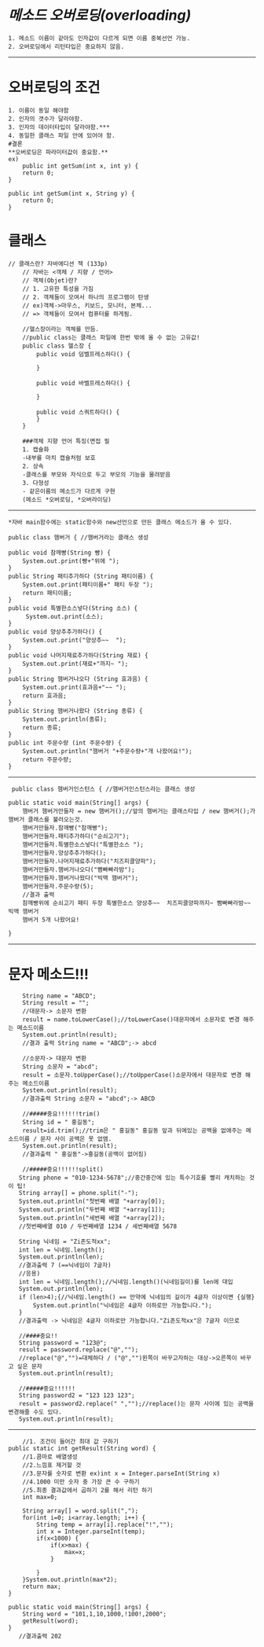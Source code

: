  #  ***메소드 오버로딩(overloading)***  
	1. 메소드 이름이 같아도 인자값이 다르게 되면 이름 중복선언 가능.  
	2. 오버로딩에서 리턴타입은 중요하지 않음.  
 ---   
# 오버로딩의 조건
	1. 이름이 동일 해야함
	2. 인자의 갯수가 달라야함.
	3. 인자의 데이터타입이 달라야함.***
	4. 동일한 클래스 파일 안에 있어야 함.   
    #결론  
    **오버로딩은 파라미터값이 중요함.**  
    ex)
    	public int getSum(int x, int y) {
		return 0;
	}
	
	public int getSum(int x, String y) {
		return 0;
	}	
	
# 클래스  
	// 클래스란? 자바에디션 책 (133p)
		// 자바는 <객체 / 지향 / 언어>
		// 객체(Objet)란?
		// 1. 고유한 특성을 가짐
		// 2. 객체들이 모여서 하나의 프로그램이 탄생
		// ex)객체->마우스, 키보드, 모니터, 본체...
		// => 객체들이 모여서 컴퓨터를 하게됨.

        //헬스장이라는 객체를 만듬.
		//public class는 클래스 파일에 한번 밖에 올 수 없는 고유값!
		public class 헬스장 {
			public void 덤벨프레스하다() {

			}

			public void 바벨프레스하다() {

			}

			public void 스쿼트하다() {
			}
		}

	    ###객체 지향 언어 특징(면접 필
		1. 캡슐화 
		-내부를 마치 캡슐처럼 보호
		2. 상속
		-클래스를 부모와 자식으로 두고 부모의 기능을 물려받음
		3. 다형성
		- 같은이름의 메소드가 다르게 구현
		(메소드 *오버로딩, *오버라이딩)

---
    *자바 main함수에는 static함수와 new선언으로 만든 클래스 메소드가 올 수 있다.

    public class 햄버거 { //햄버거라는 클래스 생성

	public void 참깨빵(String 빵) {
		System.out.print(빵+"위에 ");
	}
	public String 패티추가하다 (String 패티이름) {
		System.out.print(패티이름+" 패티 두장 ");
		return 패티이름;
	}
	public void 특별한소스넣다(String 소스) {
		 System.out.print(소스);
	}
	public void 양상추추가하다() {
		System.out.print("양상추~~  ");
	} 
	public void 나머지재료추가하다(String 재료) {
		System.out.print(재료+"까지~ ");
	}
	public String 햄버거나오다 (String 효과음) {
		System.out.print(효과음+"~~ ");
		return 효과음;
	}
	public String 햄버거나왔다 (String 종류) {
		System.out.println(종류);
		return 종류;
	}
	public int 주문수량 (int 주문수량) {
		System.out.println("햄버거 "+주문수량+"개 나왔어요!");
		return 주문수량;
	}
---
     public class 햄버거인스턴스 { //햄버거인스턴스라는 클래스 생성

	public static void main(String[] args) {
		햄버거 햄버거만들자 = new 햄버거();//앞의 햄버거는 클래스타입 / new 햄버거();가 햄버거 클래스를 불러오는것.
		햄버거만들자.참깨빵("참깨빵");
		햄버거만들자.패티추가하다("순쇠고기");
		햄버거만들자.특별한소스넣다("특별한소스 ");
		햄버거만들자.양상추추가하다();
		햄버거만들자.나머지재료추가하다("치즈피클양파");
		햄버거만들자.햄버거나오다("빰빠빠라밤");
		햄버거만들자.햄버거나왔다("빅맥 햄버거");
		햄버거만들자.주문수량(5);
		//결과 출력
		참깨빵위에 순쇠고기 패티 두장 특별한소스 양상추~~  치즈피클양파까지~ 빰빠빠라밤~~ 빅맥 햄버거
        햄버거 5개 나왔어요!

	}
---
# 문자 메소드!!!
		String name = "ABCD";
		String result = "";
		//대문자-> 소문자 변환
		result = name.toLowerCase();//toLowerCase()대문자에서 소문자로 변경 해주는 메소드이름
		System.out.println(result);
		//결과 출력 String name = "ABCD";-> abcd
		
		//소문자-> 대문자 변환
		String 소문자 = "abcd";
		result = 소문자.toUpperCase();//toUpperCase()소문자에서 대문자로 변경 해주는 메소드이름
		System.out.println(result);
		//결과출력 String 소문자 = "abcd";-> ABCD
		
		//#####중요!!!!!!trim()
		String id = " 홍길동";
		result=id.trim();//trim은 " 홍길동" 홍길동 앞과 뒤에있는 공백을 없애주는 메소드이름 / 문자 사이 공백은 못 없앰.
		System.out.println(result);
		//결과출력 " 홍길동"->홍길동(공백이 없어짐)
		
		//#####중요!!!!!!split()
	   String phone = "010-1234-5678";//중간중간에 있는 특수기호를 빨리 캐치하는 것이 팁!
	   String array[] = phone.split("-");
	   System.out.println("첫번째 배열 "+array[0]);
	   System.out.println("두번째 배열 "+array[1]);
	   System.out.println("세번째 배열 "+array[2]);
	   //첫번째배열 010 / 두번째배열 1234 / 세번째배열 5678
	   
	   String 닉네임 = "Zi존도적xx";
	   int len = 닉네임.length();
	   System.out.println(len);
	   //결과출력 7 (==닉네임이 7글자)
	   //응용)
	   int len = 닉네임.length();//닉네임.length()(닉네임길이)를 len에 대입
	   System.out.println(len);
	   if (len>4);{//닉네임.length() == 만약에 닉네임의 길이가 4글자 이상이면 {실행}
		   System.out.println("닉네임은 4글자 이하로만 가능합니다.");
	   }
	   //결과출력 -> 닉네임은 4글자 이하로만 가능합니다."Zi존도적xx"은 7글자 이므로
	   
	   //####중요!!
	   String password = "123@";
	   result = password.replace("@","");
	   //replace("@","")=대체하다 / ("@","")왼쪽이 바꾸고자하는 대상->오른쪽이 바꾸고 싶은 문자
	   System.out.println(result);
	   
	   //#####중요!!!!!!
	   String password2 = "123 123 123";
       result = password2.replace(" ","");//replace()는 문자 사이에 있는 공백을 변경해줄 수도 있다.
	   System.out.println(result);
---
    	//1. 조건이 들어간 최대 값 구하기
	public static int getResult(String word) {
		//1.콤마로 배열생성
		//2.느낌표 제거할 것
	  	//3.문자를 숫자로 변환 ex)int x = Integer.parseInt(String x)
		//4.1000 미만 숫자 중 가장 큰 수 구하기
		//5.최종 결과값에서 곱하기 2를 해서 리턴 하기
		int max=0;
		
		String array[] = word.split(",");
		for(int i=0; i<array.length; i++) {
			String temp = array[i].replace("!","");
			int x = Integer.parseInt(temp);
			if(x<1000) {
				if(x>max) {
					max=x;
				}

			}
		}System.out.println(max*2);
		return max;
	}
		
	public static void main(String[] args) {
		String word = "101,1,10,1000,!100!,2000";
		getResult(word);
	}
	   //결과출력 202